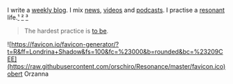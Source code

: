 I write a [weekly blog](https://orschiro.wordpress.com/). I mix [news](https://m.simplepie.org/?feed=http%3A%2F%2Ffeed.informer.com%2Fdigests%2FQFNTQVYOWR%2Ffeeder.rss), [videos](http://www.feedbucket.com/?src=http%3A%2F%2Ffeed.informer.com%2Fdigests%2F520RAMSOKD%2Ffeeder.rss) and [podcasts](https://player.fm/orschiro/filter/all). I practise a [resonant](https://en.wikipedia.org/wiki/Resonance_(Sociology)) life.[¹](https://www.youtube.com/watch?v=VYjwQm_oTu4) [²](https://youtu.be/sP4-M0bgplg) [³](https://youtu.be/OXLLey7mo-g)

> The hardest practice is [to be](https://www.youtube.com/watch?v=kQjtK32mGJQ).

![https://favicon.io/favicon-generator/?t=R&ff=Londrina+Shadow&fs=100&fc=%23000&b=rounded&bc=%23209CEE](https://raw.githubusercontent.com/orschiro/Resonance/master/favicon.ico)obert Orzanna
